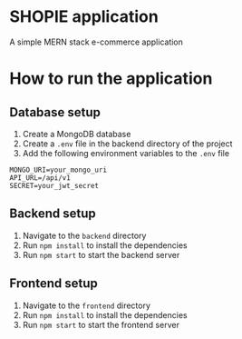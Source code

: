 # SHOPIE application

A simple MERN stack e-commerce application

# How to run the application

## Database setup
1. Create a MongoDB database
2. Create a `.env` file in the backend directory of the project
3. Add the following environment variables to the `.env` file
```
MONGO_URI=your_mongo_uri
API_URL=/api/v1
SECRET=your_jwt_secret
```

## Backend setup
1. Navigate to the `backend` directory
2. Run `npm install` to install the dependencies
3. Run `npm start` to start the backend server

## Frontend setup
1. Navigate to the `frontend` directory
2. Run `npm install` to install the dependencies
3. Run `npm start` to start the frontend server
